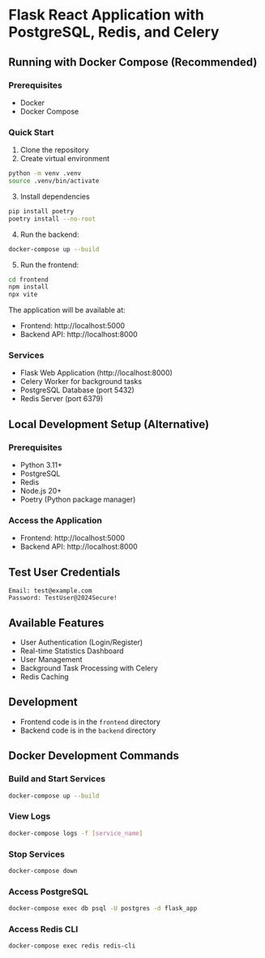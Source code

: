 # Flask React Application with PostgreSQL, Redis, and Celery

## Running with Docker Compose (Recommended)

### Prerequisites
- Docker
- Docker Compose

### Quick Start

1. Clone the repository
2. Create virtual environment
```bash
python -m venv .venv
source .venv/bin/activate
```
3. Install dependencies
```bash
pip install poetry
poetry install --no-root
```
4. Run the backend:
```bash
docker-compose up --build
```
5. Run the frontend:
```bash
cd frontend
npm install
npx vite
```

The application will be available at:
- Frontend: http://localhost:5000
- Backend API: http://localhost:8000

### Services
- Flask Web Application (http://localhost:8000)
- Celery Worker for background tasks
- PostgreSQL Database (port 5432)
- Redis Server (port 6379)

## Local Development Setup (Alternative)

### Prerequisites
- Python 3.11+
- PostgreSQL
- Redis
- Node.js 20+
- Poetry (Python package manager)


### Access the Application
- Frontend: http://localhost:5000
- Backend API: http://localhost:8000

## Test User Credentials
```
Email: test@example.com
Password: TestUser@2024Secure!
```

## Available Features
- User Authentication (Login/Register)
- Real-time Statistics Dashboard
- User Management
- Background Task Processing with Celery
- Redis Caching

## Development
- Frontend code is in the `frontend` directory
- Backend code is in the `backend` directory

## Docker Development Commands

### Build and Start Services
```bash
docker-compose up --build
```

### View Logs
```bash
docker-compose logs -f [service_name]
```

### Stop Services
```bash
docker-compose down
```

### Access PostgreSQL
```bash
docker-compose exec db psql -U postgres -d flask_app
```

### Access Redis CLI
```bash
docker-compose exec redis redis-cli
```
